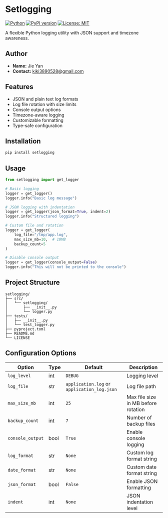 # Setlogging

[![Python](https://img.shields.io/badge/Python-3.7+-blue.svg)](https://www.python.org/downloads/)
[![PyPI version](https://badge.fury.io/py/setlogging.svg)](https://badge.fury.io/py/setlogging)
[![License: MIT](https://img.shields.io/badge/License-MIT-yellow.svg)](https://opensource.org/licenses/MIT)

A flexible Python logging utility with JSON support and timezone awareness.

## Author
- **Name:** Jie Yan
- **Contact:** kiki3890528@gmail.com

## Features

- JSON and plain text log formats
- Log file rotation with size limits
- Console output options
- Timezone-aware logging
- Customizable formatting
- Type-safe configuration

## Installation

```bash
pip install setlogging
```

## Usage

```python
from setlogging import get_logger

# Basic logging
logger = get_logger()
logger.info("Basic log message")

# JSON logging with indentation
logger = get_logger(json_format=True, indent=2)
logger.info("Structured logging")

# Custom file and rotation
logger = get_logger(
    log_file="/tmp/app.log",
    max_size_mb=10,  # 10MB
    backup_count=5
)

# Disable console output
logger = get_logger(console_output=False)
logger.info("This will not be printed to the console")
```

## Project Structure

```
setlogging/
├── src/
│   └── setlogging/
│       ├── __init__.py
│       └── logger.py
├── tests/
│   ├── __init__.py
│   └── test_logger.py
├── pyproject.toml
├── README.md
└── LICENSE
```

## Configuration Options

| Option          | Type    | Default                        | Description                             |
|-----------------|---------|--------------------------------|-----------------------------------------|
| `log_level`     | int     | `DEBUG`                        | Logging level                           |
| `log_file`      | str     | `application.log` or `application_log.json` | Log file path                           |
| `max_size_mb`   | int     | `25`                           | Max file size in MB before rotation     |
| `backup_count`  | int     | `7`                            | Number of backup files                  |
| `console_output`| bool    | `True`                         | Enable console logging                  |
| `log_format`    | str     | `None`                         | Custom log format string                |
| `date_format`   | str     | `None`                         | Custom date format string               |
| `json_format`   | bool    | `False`                        | Enable JSON formatting                  |
| `indent`        | int     | `None`                         | JSON indentation level                  |



